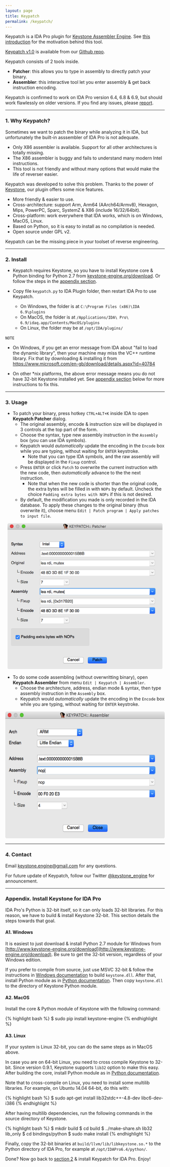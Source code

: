 ```yaml
---
layout: page
title: Keypatch
permalink: /keypatch/
---
```


Keypatch is a IDA Pro plugin for [Keystone Assembler Engine](http://keystone-engine.org).
See [this introduction](/keypatch0) for the motivation behind this tool.

[Keypatch v1.0](https://github.com/keystone-engine/keypatch/archive/1.0.zip) is available from our [Github repo](https://github.com/keystone-engine/keypatch).

Keypatch consists of 2 tools inside.

- **Patcher**: this allows you to type in assembly to directly patch your binary.
- **Assembler**: this interactive tool let you enter assembly & get back instruction encoding.

Keypatch is confirmed to work on IDA Pro version 6.4, 6.8 & 6.9, but should work flawlessly on older versions.
If you find any issues, please [report](http://keystone-engine.org/contact).


--------------------

### 1. Why Keypatch?

Sometimes we want to patch the binary while analyzing it in IDA, but unfortunately the built-in asssembler of IDA Pro is not adequate.

- Only X86 assembler is available. Support for all other architectures is totally missing.
- The X86 assembler is buggy and fails to understand many modern Intel instructions.
- This tool is not friendly and without many options that would make the life of reverser easier.

Keypatch was developed to solve this problem. Thanks to the power of [Keystone](http://keystone-engine.org), our plugin offers some nice features.

- More friendly & easier to use.
- Cross-architecture: support Arm, Arm64 (AArch64/Armv8), Hexagon, Mips, PowerPC, Sparc, SystemZ & X86 (include 16/32/64bit).
- Cross-platform: work everywhere that IDA works, which is on Windows, MacOS, Linux.
- Based on Python, so it is easy to install as no compilation is needed.
- Open source under GPL v2.

Keypatch can be the missing piece in your toolset of reverse engineering.


--------------

### 2. Install

- Keypatch requires Keystone, so you have to install Keystone core & Python binding for Python 2.7 from [keystone-engine.org/download](http://keystone-engine.org/download). Or follow the steps in the [appendix section](#appendix-install-keystone-for-ida-pro).

- Copy file `keypatch.py` to IDA Plugin folder, then restart IDA Pro to use Keypatch.
    - On Windows, the folder is at `C:\Program Files (x86)\IDA 6.9\plugins`
    - On MacOS, the folder is at `/Applications/IDA\ Pro\ 6.9/idaq.app/Contents/MacOS/plugins`
    - On Linux, the folder may be at `/opt/IDA/plugins/`

`NOTE`
- On Windows, if you get an error message from IDA about "fail to load the dynamic library", then your machine may miss the VC++ runtime library. Fix that by downloading & installing it from https://www.microsoft.com/en-gb/download/details.aspx?id=40784

- On other \*nix platforms, the above error message means you do not have 32-bit Keystone installed yet. See [appendix section](#appendix-install-keystone-for-ida-pro) below for more instructions to fix this.


------------

### 3. Usage

- To patch your binary, press hotkey `CTRL+ALT+K` inside IDA to open **Keypatch Patcher** dialog.
    - The original assembly, encode & instruction size will be displayed in 3 controls at the top part of the form.
    - Choose the syntax, type new assembly instruction in the `Assembly` box (you can use IDA symbols).
    - Keypatch would *automatically* update the encoding in the `Encode` box while you are typing, without waiting for `ENTER` keystroke.
        - Note that you can type IDA symbols, and the raw assembly will be displayed in the `Fixup` control.
    - Press `ENTER` or click `Patch` to overwrite the current instruction with the new code, then *automatically* advance to the the next instruction.
        - Note that when the new code is shorter than the original code, the extra bytes will be filled in with `NOPs` by default. Uncheck the choice `Padding extra bytes with NOPs` if this is not desired.
    - By default, the modification you made is only recorded in the IDA database. To apply these changes to the original binary (thus overwrite it), choose menu `Edit | Patch program | Apply patches to input file`.

<p align="center">
<img src="/keypatch/keypatch_patcher.png" height="460" />
</p>

- To do some code assembling (without overwritting binary), open **Keypatch Assembler** from menu `Edit | Keypatch | Assembler`.
    - Choose the architecture, address, endian mode & syntax, then type assembly instruction in the `Assembly` box.
    - Keypatch would *automatically* update the encoding in the `Encode` box while you are typing, without waiting for `ENTER` keystroke.

<p align="center">
<img src="/keypatch/keypatch_assembler.png" height="400" />
</p>


--------------

### 4. Contact

Email keystone.engine@gmail.com for any questions.

For future update of Keypatch, follow our Twitter [@keystone_engine](https://twitter.com/keystone_engine) for announcement.


----

### Appendix. Install Keystone for IDA Pro

IDA Pro's Python is 32-bit itself, so it can only loads 32-bit libraries. For this reason, we have to build & install Keystone 32-bit. This section details the steps towards that goal.

#### A1. Windows

It is easiest to just download & install Python 2.7 module for Windows from [http://www.keystone-engine.org/download](http://www.keystone-engine.org/download). Be sure to get the 32-bit version, regardless of your Windows edition.

If you prefer to compile from source, just use MSVC 32-bit & follow the instructions in [Windows documentation](https://github.com/keystone-engine/keystone/blob/master/docs/COMPILE-WINDOWS.md) to build `keystone.dll`. After that, install Python module as in [Python documentation](https://github.com/keystone-engine/keystone/blob/master/bindings/python/README.md). Then copy `keystone.dll` to the directory of Keystone Python module.

#### A2. MacOS

Install the core & Python module of Keystone with the following command:

{% highlight bash %}
$ sudo pip install keystone-engine
{% endhighlight %}

#### A3. Linux

If your system is Linux 32-bit, you can do the same steps as in MacOS above.

In case you are on 64-bit Linux, you need to cross compile Keystone to 32-bit. Since version 0.9.1, Keystone supports `lib32` option to make this easy. After building the core, install Python module as in [Python documentation](https://github.com/keystone-engine/keystone/blob/master/bindings/python/README.md).

Note that to cross-compile on Linux, you need to install some multilib libraries. For example, on Ubuntu 14.04 64-bit, do this with:

{% highlight bash %}
$ sudo apt-get install lib32stdc++-4.8-dev libc6-dev-i386
{% endhighlight %}

After having multilib dependencies, run the following commands in the source directory of Keystone.

{% highlight bash %}
$ mkdir build
$ cd build
$ ../make-share.sh lib32 lib_only
$ cd bindings/python
$ sudo make install
{% endhighlight %}

Finally, copy the 32-bit binaries at `build/llvm/lib/libkeystone.so.*` to the Python directory of IDA Pro, for example at `/opt/IDAPro6.4/python/`.

Done? Now go back to [section 2](#2-install) & install Keypatch for IDA Pro. Enjoy!

